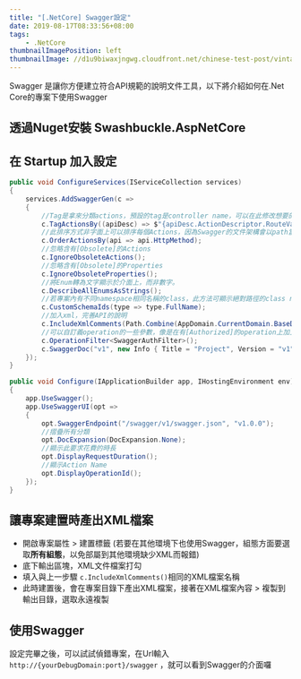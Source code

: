 ```yaml
---
title: "[.NetCore] Swagger設定"
date: 2019-08-17T08:33:56+08:00
tags:
    - .NetCore
thumbnailImagePosition: left
thumbnailImage: //d1u9biwaxjngwg.cloudfront.net/chinese-test-post/vintage-140.jpg
---
```



Swagger 是讓你方便建立符合API規範的說明文件工具，以下將介紹如何在.Net Core的專案下使用Swagger
<!--more-->
## 透過Nuget安裝 Swashbuckle.AspNetCore

## 在 Startup 加入設定
```C#
public void ConfigureServices(IServiceCollection services)
{
    services.AddSwaggerGen(c =>
    {
        //Tag是拿來分類actions，預設的tag是controller name，可以在此修改想要的分類方式
        c.TagActionsBy((apiDesc) => $"{apiDesc.ActionDescriptor.RouteValues["controller"]}_{apiDesc.HttpMethod}");
        //此排序方式非字面上可以排序每個Actions，因為Swagger的文件架構會以path當作分組的依據，此排序只能生效在同一組path裡面
        c.OrderActionsBy(api => api.HttpMethod);                                                                        
        //忽略含有[Obsolete]的Actions
        c.IgnoreObsoleteActions();                                                                                      
        //忽略含有[Obsolete]的Properties
        c.IgnoreObsoleteProperties();           
        //將Enum轉為文字顯示於介面上，而非數字。                                                                       
        c.DescribeAllEnumsAsStrings();                   
        //若專案內有不同namespace相同名稱的class，此方法可顯示絕對路徑的class name                                                             
        c.CustomSchemaIds(type => type.FullName);                                                   
        //加入xml，完善API的說明          
        c.IncludeXmlComments(Path.Combine(AppDomain.CurrentDomain.BaseDirectory, "Api.xml"));     
        //可以自訂義operation的一些參數，像是在有[Authorized]的operation上加上填寫token的欄位                     
        c.OperationFilter<SwaggerAuthFilter>();
        c.SwaggerDoc("v1", new Info { Title = "Project", Version = "v1" });
    });
}

public void Configure(IApplicationBuilder app, IHostingEnvironment env)
{
    app.UseSwagger();
    app.UseSwaggerUI(opt =>
    {
        opt.SwaggerEndpoint("/swagger/v1/swagger.json", "v1.0.0");
        //摺疊所有分類
        opt.DocExpansion(DocExpansion.None);
        //顯示此要求花費的時長
        opt.DisplayRequestDuration();
        //顯示Action Name
        opt.DisplayOperationId();
    });
}
```

## 讓專案建置時產出XML檔案
+ 開啟專案屬性 > 建置標籤 (若要在其他環境下也使用Swagger，組態方面要選取**所有組態**，以免部屬到其他環境缺少XML而報錯)
+ 底下輸出區塊，XML文件檔案打勾
+ 填入與上一步驟 `c.IncludeXmlComments()`相同的XML檔案名稱
+ 此時建置後，會在專案目錄下產出XML檔案，接著在XML檔案內容 > 複製到輸出目錄，選取永遠複製

## 使用Swagger
設定完畢之後，可以試試偵錯專案，在Url輸入 `http://{yourDebugDomain:port}/swagger` ，就可以看到Swagger的介面囉